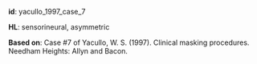 __id__: yacullo_1997_case_7

__HL__: sensorineural, asymmetric

__Based on__: Case #7 of Yacullo, W. S. (1997). Clinical masking procedures. Needham Heights: Allyn and Bacon.

